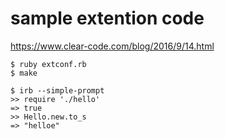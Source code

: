 # sample extention code

https://www.clear-code.com/blog/2016/9/14.html

```
$ ruby extconf.rb
$ make
```

```
$ irb --simple-prompt
>> require './hello'
=> true
>> Hello.new.to_s
=> "helloe"
```
